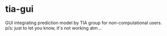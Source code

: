 # tia-gui
GUI integrating prediction model by TIA group for non-computational users. p/s: just to let you know, it's not working atm...
